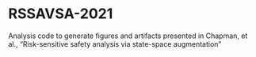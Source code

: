 # RSSAVSA-2021
Analysis code to generate figures and artifacts presented in Chapman, et al., “Risk-sensitive safety analysis via state-space augmentation”
